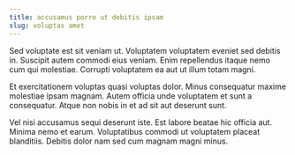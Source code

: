 ```yaml
---
title: accusamus porro ut debitis ipsam
slug: voluptas amet
---
```


Sed voluptate est sit veniam ut. Voluptatem voluptatem eveniet sed debitis in. Suscipit autem commodi eius veniam. Enim repellendus itaque nemo cum qui molestiae. Corrupti voluptatem ea aut ut illum totam magni.

Et exercitationem voluptas quasi voluptas dolor. Minus consequatur maxime molestiae ipsam magnam. Autem officia unde voluptatem et sunt a consequatur. Atque non nobis in et ad sit aut deserunt sunt.

Vel nisi accusamus sequi deserunt iste. Est labore beatae hic officia aut. Minima nemo et earum. Voluptatibus commodi ut voluptatem placeat blanditiis. Debitis dolor nam sed cum magnam magni minus.
